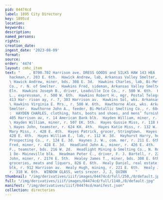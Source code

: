 ```yaml
---
pid: 04474cd
label: 1895 City Directory
key: 1895cd
location: 
keywords: 
description: 
named_persons: 
rights: 
creation_date: 
ingest_date: '2023-08-09'
format: 
source: 
order: '4474'
layout: cmhc_item
text: "    , B700.702 Harrison ave. DRESS GOODS and SILKS HAW 143 HEA  Hawes Rock,
  hackman,r. 203 E. 6th.  Hawick Andrew, lab, Arkansas Valley Smelter, r. Bucktown.
  \ Hawick Andrew, miner, bds. 308 E. 3d.  Hawkins Charles, lab, Bi-Metallic Smelting
  Co., r. N. of Smelter.  Hawkins Fred, sideman, Arkansas Valley Smelter, r. 606 W.
  Eln.  Hawkins Joseph B., driver, Leadville Ice Co., r. 500 W. 6th.  Hawkins Logan
  L., expressman, r. 500 W. 6th.  Hawkins Robert H., mgr, Postal Telegraph-Cable Co.,
  413 Har- rison ay, r. 7, 303 Harrison av.  Hawkins Sol, wks. Arkansas Valley Smelter.
  \ Hawkins Virginia E. Mrs., r. 500 W. 6th.  Hawthorne Alex, wks. Arkansas Valley
  Smelter.  Hawthorne John A., feeder, Bi-Metallic Smelting Co., r. 604 W. Chestnut.
  :  HAYDEN CHARLES, clothing, hats, boots and shoes, and mens’ furnishing goods,
  405 Harrison av, r. 14 American Bank blk.  Hayden William, miner, r. 810 E. 5th.
  \ Hayden William, miner, r. 507 EK. 5th.  Hayes Gussie Miss, r. 118 Harrison av.
  \ Hayes John, teamster, r. 624 KH. 4th.  Hayes Katie Miss, r. 132 W. 2d.  Hayes
  Mary Miss, r. 428 E. 4th.  Hayes Patrick, grocer, Stringtown.  Hayes William, r.
  428 E. 4th.  Hayes William E., lab, r. 112 W. 3d.  Hayhurst Harry, helper, Western
  Prospecting Co., r. 124 E. 3d.  Haynes J. W., com. mer, r. 211 E. 6th.  Headland
  Fred, miner, r. 428 E. 3d.  Headland John A., miner, r. 426 E. 4th.  Headlee Dwight
  F., teamster, bds. 216 W. 2d.  Headlight Mining & Smelting Co., N. Rollins, pres’t,
  1 De- Maineville blk.  Headman Peter C., driver, F. J. Bartell, r. 222 E. 3d.  Heagerty
  John, miner, r. 2174 E. 5th.  Healey James T., miner, bds. 308 E. 6th.  Healey John,
  groceries, meats and liquors, 826 E. 6th.  Healy Daniel, real estate, 27 Quincy
  blk, r. 912 Harrison av.  Healy Hugh, mining, r. 221 E. 6th.  Healy James F., expressman,
  r. 318 W. 6th.  WINDOW GLASS, wets srezer. J, J, QUINN    "
thumbnail: "/img/derivatives/iiif/images/04474cd/full/250,/0/default.jpg"
full: "/img/derivatives/iiif/images/04474cd/full/1140,/0/default.jpg"
manifest: "/img/derivatives/iiif/04474cd/manifest.json"
collection: directories
---
```

